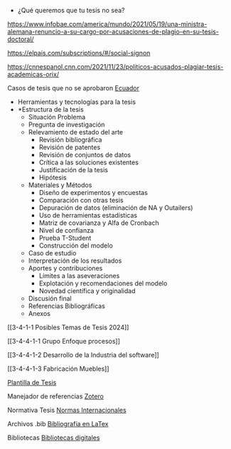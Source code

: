 
* ¿Qué queremos que tu tesis no sea?

https://www.infobae.com/america/mundo/2021/05/19/una-ministra-alemana-renuncio-a-su-cargo-por-acusaciones-de-plagio-en-su-tesis-doctoral/

https://elpais.com/subscriptions/#/social-signon

https://cnnespanol.cnn.com/2021/11/23/politicos-acusados-plagiar-tesis-academicas-orix/

Casos de tesis que no se aprobaron [Ecuador](https://themys.sid.uncu.edu.ar/rpalma/Ecuador/Presentacion_RRP.pdf)

* Herramientas y tecnologías para la tesis
* *Estructura de la tesis
	* Situación Problema
	* Pregunta de investigación
	* Relevamiento de estado del arte
		* Revisión bibliográfica
		* Revisión de patentes
		* Revisión de conjuntos de datos
		* Crítica a las soluciones existentes
		* Justificación de la tesis
		* Hipótesis
	* Materiales y Métodos 
		* Diseño de experimentos y encuestas
		* Comparación con otras tesis
		* Depuración de datos (eliminación de NA y Outailers)
		* Uso de herramientas estadísticas
		* Matriz de covarianza y Alfa de Cronbach
		* Nivel de confianza
		* Prueba T-Student
		* Construcción del modelo
	* Caso de estudio
	* Interpretación de los resultados
	* Aportes y contribuciones
		* Límites a las aseveraciones
		* Explotación y recomendaciones del modelo
		* Novedad científica y originalidad
	* Discusión final
	* Referencias Bibliográficas
	* Anexos


[[3-4-1-1 Posibles Temas de Tesis 2024]]

[[3-4-4-1-1 Grupo Enfoque procesos]]

[[3-4-4-1-2 Desarrollo de la Industria del software]]

[[3-4-4-1-3 Fabricación Muebles]]

[Plantilla de Tesis](https://www.overleaf.com/project/62a39f95216fe6bafea796ba)

Manejador de referencias [Zotero](https://www.zotero.org/)

Normativa Tesis [Normas Internacionales](https://es.wikipedia.org/wiki/Referencia_bibliogr%C3%A1fica)

Archivos .bib [Bibliografía en LaTex](https://es.overleaf.com/learn/latex/Bibtex_bibliography_styles)

Bibliotecas [Bibliotecas digitales](https://www.google.com/search?q=digital+twins+supply+chain&sca_esv=23880a39524b5597&sca_upv=1&hl=es&gl=ar&tbm=bks&sxsrf=ADLYWIJdu2mLW-h0jlMUdgugdaPeLxngCA%3A1720117105573&ei=ceeGZtPUIqfc1sQPxICSEA&ved=0ahUKEwiT0bLI_42HAxUnrpUCHUSABAIQ4dUDCAk&uact=5&oq=digital+twins+supply+chain&gs_lp=Eg1nd3Mtd2l6LWJvb2tzIhpkaWdpdGFsIHR3aW5zIHN1cHBseSBjaGFpbkiMKlDaBlizJXAAeACQAQCYAXagAb0KqgEEMTAuNLgBA8gBAPgBAZgCA6ACwgLCAgcQABiABBgTwgIEECEYCpgDAIgGAZIHAzEuMqAHpww&sclient=gws-wiz-books)


